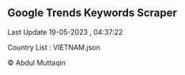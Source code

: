 

## Google Trends Keywords Scraper 
 
Last Update 19-05-2023 , 04:37:22

Country List :
VIETNAM.json



© Abdul Muttaqin 

